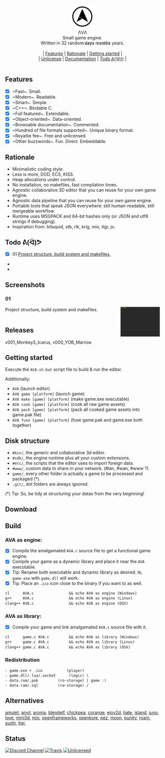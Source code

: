<p align="center">
<br/>
  <img src="etc/logo/free_logo_2.png" width="80px"/><br/>
  ΛVΛ<br/>
  Small game engine.<br/>
  Written in 32 random ̷d̷a̷y̷s̷ m̷o̷n̷t̷h̷s̷ years.<br/>
<br/>|
  <a href="#features">Features</a> |
  <a href="#rationale">Rationale</a> |
  <a href="#getting-started">Getting started</a> |
<br/>|
  <a href="#unlicense">Unlicense</a> |
  <a href="#documentation">Documentation</a> |
  <a href="#todo-ᕕᐛᕗ">Todo ᕕ(ᐛ)ᕗ</a> |
<br/>
<br/>
</p>

## Features

- [x] ~Fast~. Small.
- [x] ~Modern~. Readable.
- [x] ~Smart~. Simple.
- [x] ~C++~. Bindable C.
- [x] ~Full featured~. Extendable.
- [x] ~Object-oriented~. Data-oriented.
- [x] ~Browsable documentation~. Commented.
- [x] ~Hundred of file formats supported~. Unique binary format.
- [x] ~Royaltie fee~. Free and unlicensed.
- [x] ~Other buzzwords~. Fun. Direct. Embeddable.

## Rationale

- Minimalistic coding style.
- Less is more, DOD, ECS, KISS.
- Heap allocations under control.
- No installation, no makefiles, fast compilation times.
- Agnostic collaborative 3D editor that you can reuse for your own game engine.
- Agnostic data pipeline that you can reuse for your own game engine.
- Portable tools that speak JSON everywhere: still human-readable, still mergeable workflow.
- Runtime uses MSGPACK and 64-bit hashes only (or JSON and utf8 strings if debugging).
- Inspiration from: bitsquid, stb, rlk, krig, mio, tigr, jo.

## Todo ᕕ(ᐛ)ᕗ
- [x] 01 [Project structure, build system and makefiles.](#01)
-
-

## Screenshots

### 01
Project structure, build system and makefiles.
<img src="etc/doc/001.gif" height="96px" align="right">
<br><br>

## Releases

v001_Monkey3_Icarus, v000_YOB_Marrow

## Getting started

Execute the `AVA.sh.bat` script file to build & run the editor.

Additionally:
- `AVA`                        (launch editor)
- `AVA game [platform]`        (launch game)
- `AVA make [game] [platform]` (make game.exe executable)
- `AVA cook [game] [platform]` (cook all raw game assets)
- `AVA pack [game] [platform]` (pack all cooked game assets into game.pak file)
- `AVA fuse [game] [platform]` (fuse game.pak and game.exe both together)

## Disk structure

- `#bin/`, the generic and collaborative 3d editor.
- `#sdk/`, the engine runtime plus all your custom extensions.
- `#etc/`, the scripts that the editor uses to import foreign data.
- `#www/`, custom data to share in your network. (#lan, #wan, #www ?).
- `game/`, every other folder is actually a game to be processed and packaged (*).
- `.git/`, dot folders are always ignored.

(*) Tip: So, be tidy at structuring your datas from the very beginning!

## Download

## Build

### AVA as engine:
- [x] Compile the amalgamated `AVA.c` source file to get a functional game engine.
- [x] Compile your game as a dynamic library and place it near the `AVA` executable.
- [x] Tip: Rename both executable and dynamic library as desired. Ie, `game.exe` with `game.dll` will work.
- [x] Tip: Place an `.ico` icon close to the binary if you want to as well.
```lisp
cl      AVA.c                && echo AVA as engine (Windows)
g++     AVA.c                && echo AVA as engine (Linux)
clang++ AVA.c                && echo AVA as engine (OSX)
```

### AVA as library:
- [x] Compile your game and link amalgamated `AVA.c` source file with it.
```lisp
cl      game.c AVA.c         && echo AVA as library (Windows)
g++     game.c AVA.c         && echo AVA as library (Linux)
clang++ game.c AVA.c         && echo AVA as library (OSX)
```

### Redistribution
```
- game.exe + .ico           (player)
- game.dll/.lua/.socket      (logic) \
- data.rom/.pak         (ro-storage) | game :)
- data.ram/.sql         (rw-storage) /
```

## Alternatives

[amulet](https://github.com/search?utf8=%E2%9C%93&q=game+engine+amulet&type=),
[anvil](https://github.com/search?utf8=%E2%9C%93&q=game+engine+anvil&type=),
[aroma](https://github.com/search?utf8=%E2%9C%93&q=game+engine+aroma&type=),
[blendelf](https://github.com/search?utf8=%E2%9C%93&q=game+engine+blendelf&type=),
[chickpea](https://github.com/search?utf8=%E2%9C%93&q=game+engine+chickpea&type=),
[corange](https://github.com/search?utf8=%E2%9C%93&q=game+engine+corange&type=),
[ejoy2d](https://github.com/search?utf8=%E2%9C%93&q=game+engine+ejoy2d&type=),
[hate](https://github.com/search?utf8=%E2%9C%93&q=game+engine+hate&type=),
[island](https://github.com/search?utf8=%E2%9C%93&q=game+engine+island&type=),
[juno](https://github.com/search?utf8=%E2%9C%93&q=game+engine+juno&type=),
[love](https://github.com/search?utf8=%E2%9C%93&q=game+engine+love&type=),
[mini3d](https://github.com/search?utf8=%E2%9C%93&q=game+engine+mini3d&type=),
[mio](https://github.com/search?utf8=%E2%9C%93&q=game+engine+mio&type=),
[openframeworks](https://github.com/search?utf8=%E2%9C%93&q=game+engine+openframeworks&type=),
[openkore](https://github.com/search?utf8=%E2%9C%93&q=game+engine+openkore&type=),
[pez](https://github.com/search?utf8=%E2%9C%93&q=game+engine+pez&type=),
[moon](https://github.com/search?utf8=%E2%9C%93&q=game+engine+moon&type=),
[punity](https://github.com/search?utf8=%E2%9C%93&q=game+engine+punity&type=),
[roam](https://github.com/search?utf8=%E2%9C%93&q=game+engine+roam&type=),
[sushi](https://github.com/search?utf8=%E2%9C%93&q=game+engine+sushi&type=),
[tigr](https://github.com/search?utf8=%E2%9C%93&q=game+engine+tigr&type=),

## Status

[![Discord Channel](https://img.shields.io/badge/discord-AVA%20lounge-738bd7.svg)](https://discord.gg/vu6Vt9d)
[![Travis](https://api.travis-ci.org/r-lyeh/AVA.svg?branch=master)](https://travis-ci.org/r-lyeh/AVA)
[![Unlicensed](http://img.shields.io/badge/license-Unlicense-blue.svg?style=flat)](http://unlicense.org/)
